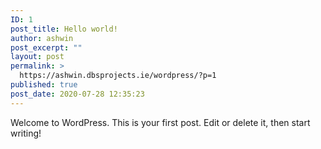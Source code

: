 ```yaml
---
ID: 1
post_title: Hello world!
author: ashwin
post_excerpt: ""
layout: post
permalink: >
  https://ashwin.dbsprojects.ie/wordpress/?p=1
published: true
post_date: 2020-07-28 12:35:23
---
```

<!-- wp:paragraph -->
<p>Welcome to WordPress. This is your first post. Edit or delete it, then start writing!</p>
<!-- /wp:paragraph -->